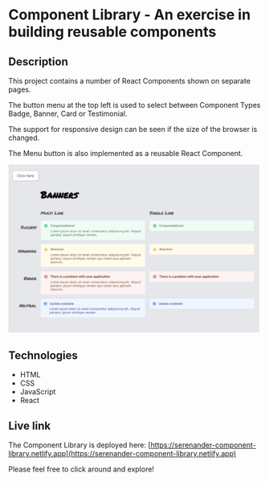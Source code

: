 # Component Library - An exercise in building reusable components

## Description
This project contains a number of React Components shown on separate pages.

The button menu at the top left is used to select between Component Types Badge, Banner, Card or Testimonial.

The support for responsive design can be seen if the size of the browser is changed. 

The Menu button is also implemented as a reusable React Component.

<img src="./banners.png" alt="Screen shot of Components app." width="500px"/>

## Technologies
- HTML
- CSS
- JavaScript
- React

## Live link
The Component Library is deployed here:
[https://serenander-component-library.netlify.app](https://serenander-component-library.netlify.app)

Please feel free to click around and explore!
